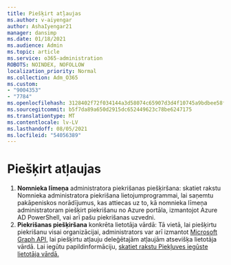 ```yaml
---
title: Piešķirt atļaujas
ms.author: v-aiyengar
author: AshaIyengar21
manager: dansimp
ms.date: 01/18/2021
ms.audience: Admin
ms.topic: article
ms.service: o365-administration
ROBOTS: NOINDEX, NOFOLLOW
localization_priority: Normal
ms.collection: Adm_O365
ms.custom:
- "9004353"
- "7784"
ms.openlocfilehash: 3128402f72f034144a3d58074c65907d3d4f10745a9bdbee58fec14b09f419ea
ms.sourcegitcommit: b5f7da89a650d2915dc652449623c78be6247175
ms.translationtype: MT
ms.contentlocale: lv-LV
ms.lasthandoff: 08/05/2021
ms.locfileid: "54056389"
---
```

# <a name="grant-permissions"></a>Piešķirt atļaujas

1. **Nomnieka līmeņa** administratora piekrišanas [](https://docs.microsoft.com/azure/active-directory/manage-apps/grant-admin-consent) piešķiršana: skatiet rakstu Nomnieka administratora piekrišana lietojumprogrammai, lai saņemtu pakāpeniskos norādījumus, kas attiecas uz to, kā nomnieka līmeņa administratoram piešķirt piekrišanu no Azure portāla, izmantojot Azure AD PowerShell, vai arī pašu piekrišanas uzvedni.
1. **Piekrišanas piešķiršana** konkrēta lietotāja vārdā: Tā vietā, lai piešķirtu piekrišanu visai organizācijai, administrators var arī izmantot [Microsoft Graph API,](https://docs.microsoft.com/graph/use-the-api) lai piešķirtu atļauju deleģētajām atļaujām atsevišķa lietotāja vārdā. Lai iegūtu papildinformāciju, [skatiet rakstu Piekļuves iegūste lietotāja vārdā.](https://docs.microsoft.com/graph/auth-v2-user)